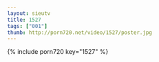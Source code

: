 ```yaml
--- 
layout: sieutv
title: 1527
tags: ["001"]
thumb: http://porn720.net/video/1527/poster.jpg
---
```

{% include porn720 key="1527" %} 
